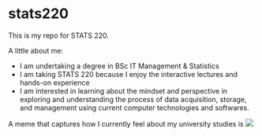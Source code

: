 # stats220

This is my repo for STATS 220. 

A little about me:

- I am undertaking a degree in BSc IT Management & Statistics
- I am taking STATS 220 because I enjoy the interactive lectures and hands-on experience 
- I am interested in learning about the mindset and perspective in exploring and understanding the process of data acquisition, storage, and management using current computer technologies and softwares. 

A meme that captures how I currently feel about my university studies is ![](https://media1.tenor.com/m/hccDQYbYqiQAAAAd/dont-know-no-idea.gif)

